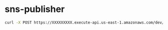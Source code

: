 # sns-publisher

```bash
curl -X POST https://XXXXXXXXX.execute-api.us-east-1.amazonaws.com/dev/message --data '{ "msg": "Too lame to read docs" }'
```
